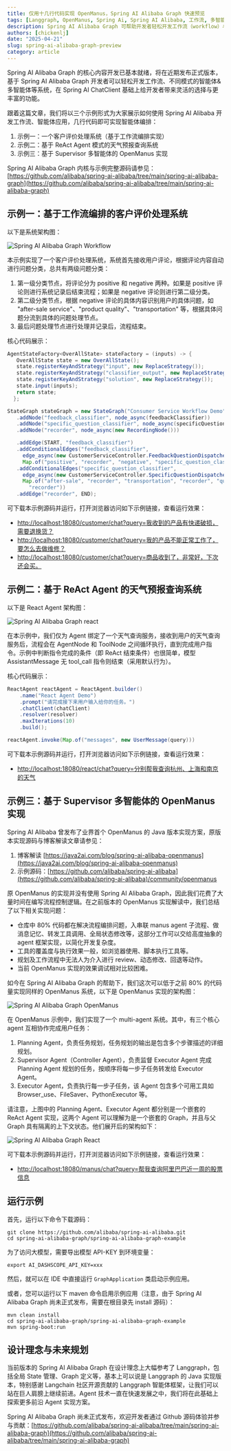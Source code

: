 ```yaml
---
title: 仅用十几行代码实现 OpenManus，Spring AI Alibaba Graph 快速预览
tags: [Langgraph, OpenManus, Spring Ai, Spring AI Alibaba, 工作流, 多智能体, multi-agent]
description: Spring AI Alibaba Graph 可帮助开发者轻松开发工作流（workflow）与多智能体（multi-agent）系统，本文通过三个示例展示其在客户评价处理、天气查询及 OpenManus 实现中的应用，大幅简化流程编排复杂度。
authors: [chickenlj]
date: "2025-04-21"
slug: spring-ai-alibaba-graph-preview
category: article
---
```


Spring AI Alibaba Graph 的核心内容开发已基本就绪，将在近期发布正式版本，基于 Spring AI Alibaba Graph 开发者可以轻松开发工作流、不同模式的智能体&多智能体等系统，在 Spring AI ChatClient 基础上给开发者带来灵活的选择与更丰富的功能。

<!-- truncate -->

跟着这篇文章，我们将以三个示例形式为大家展示如何使用 Spring AI Alibaba 开发工作流、智能体应用，几行代码即可实现智能体编排：

1. 示例一：一个客户评价处理系统（基于工作流编排实现）
2. 示例二：基于 ReAct Agent 模式的天气预报查询系统
3. 示例三：基于 Supervisor 多智能体的 OpenManus 实现

Spring AI Alibaba Graph 内核与示例完整源码请参见：[https://github.com/alibaba/spring-ai-alibaba/tree/main/spring-ai-alibaba-graph](https://github.com/alibaba/spring-ai-alibaba/tree/main/spring-ai-alibaba-graph)

## 示例一：基于工作流编排的客户评价处理系统
以下是系统架构图：

![Spring AI Alibaba Graph Workflow](/img/blog/graph-preview/workflow-comment-review.png)

本示例实现了一个客户评价处理系统，系统首先接收用户评论，根据评论内容自动进行问题分类，总共有两级问题分类：

1. 第一级分类节点，将评论分为 positive 和 negative 两种。如果是 positive 评论则进行系统记录后结束流程；如果是 negative 评论则进行第二级分类。
2. 第二级分类节点，根据 negative 评论的具体内容识别用户的具体问题，如 "after-sale service"、"product quality"、"transportation" 等，根据具体问题分流到具体的问题处理节点。
3. 最后问题处理节点进行处理并记录后，流程结束。

核心代码展示：

```java
AgentStateFactory<OverAllState> stateFactory = (inputs) -> {
   OverAllState state = new OverAllState();
   state.registerKeyAndStrategy("input", new ReplaceStrategy());
   state.registerKeyAndStrategy("classifier_output", new ReplaceStrategy());
   state.registerKeyAndStrategy("solution", new ReplaceStrategy());
   state.input(inputs);
   return state;
  };

StateGraph stateGraph = new StateGraph("Consumer Service Workflow Demo", stateFactory)
   .addNode("feedback_classifier", node_async(feedbackClassifier))
   .addNode("specific_question_classifier", node_async(specificQuestionClassifier))
   .addNode("recorder", node_async(new RecordingNode()))

   .addEdge(START, "feedback_classifier")
   .addConditionalEdges("feedback_classifier",
     edge_async(new CustomerServiceController.FeedbackQuestionDispatcher()),
     Map.of("positive", "recorder", "negative", "specific_question_classifier"))
   .addConditionalEdges("specific_question_classifier",
     edge_async(new CustomerServiceController.SpecificQuestionDispatcher()),
     Map.of("after-sale", "recorder", "transportation", "recorder", "quality", "recorder", "others",
       "recorder"))
   .addEdge("recorder", END);
```

可下载本示例源码并运行，打开浏览器访问如下示例链接，查看运行效果：

+ [http://localhost:18080/customer/chat?query=我收到的产品有快递破损，需要退换货？](http://localhost:18080/customer/chat?query=我收到的产品有快递破损，需要退换货？)
+ [http://localhost:18080/customer/chat?query=我的产品不能正常工作了，要怎么去做维修？](http://localhost:18080/customer/chat?query=我的产品不能正常工作了，要怎么去做维修？)
+ [http://localhost:18080/customer/chat?query=商品收到了，非常好，下次还会买。](http://localhost:18080/customer/chat?query=商品收到了，非常好，下次还会买。)

## 示例二：基于 ReAct Agent 的天气预报查询系统
以下是 React Agent 架构图：

![Spring AI Alibaba Graph react](/img/blog/graph-preview/react.png)

在本示例中，我们仅为 Agent 绑定了一个天气查询服务，接收到用户的天气查询服务后，流程会在 AgentNode 和 ToolNode 之间循环执行，直到完成用户指令。示例中判断指令完成的条件（即 ReAct 结束条件）也很简单，模型 AssistantMessage 无 tool_call 指令则结束（采用默认行为）。

核心代码展示：

```java
ReactAgent reactAgent = ReactAgent.builder()
    .name("React Agent Demo")
    .prompt("请完成接下来用户输入给你的任务。")
    .chatClient(chatClient)
    .resolver(resolver)
    .maxIterations(10)
    .build();

reactAgent.invoke(Map.of("messages", new UserMessage(query)))
```

可下载本示例源码并运行，打开浏览器访问如下示例链接，查看运行效果：

+ [http://localhost:18080/react/chat?query=分别帮我查询杭州、上海和南京的天气](http://localhost:18080/react/chat?query=分别帮我查询杭州、上海和南京的天气)

## 示例三：基于 Supervisor 多智能体的 OpenManus 实现
Spring AI Alibaba 曾发布了业界首个 OpenManus 的 Java 版本实现方案，原版本实现源码与博客解读文章请参见：

1. 博客解读 [https://java2ai.com/blog/spring-ai-alibaba-openmanus](https://java2ai.com/blog/spring-ai-alibaba-openmanus)
2. 示例源码：[https://github.com/alibaba/spring-ai-alibaba](https://github.com/alibaba/spring-ai-alibaba)/community/openmanus

原 OpenManus 的实现并没有使用 Spring AI Alibaba Graph，因此我们花费了大量时间在编写流程控制逻辑。在之前版本的 OpenManus 实现解读中，我们总结了以下相关实现问题：

+ 仓库中 80% 代码都在解决流程编排问题，入串联 manus agent 子流程、做消息记忆、转发工具调用、全局状态修改等，这部分工作可以交给高度抽象的 agent 框架实现，以简化开发复杂度。
+ 工具的覆盖度与执行效果一般，如浏览器使用、脚本执行工具等。
+ 规划及工作流程中无法人为介入进行 review、动态修改、回退等动作。
+ 当前 OpenManus 实现的效果调试相对比较困难。

如今在 Spring AI Alibaba Graph 的帮助下，我们这次可以低于之前 80% 的代码量实现同样的 OpenManus 系统，以下是 OpenManus 实现的架构图：

![Spring AI Alibaba Graph OpenManus](/img/blog/graph-preview/openmanus.png)

在 OpenManus 示例中，我们实现了一个 multi-agent 系统。其中，有三个核心 agent 互相协作完成用户任务：

1. Planning Agent，负责任务规划，任务规划的输出是包含多个步骤描述的详细规划。
2. Supervisor Agent（Controller Agent），负责监督 Executor Agent 完成 Planning Agent 规划的任务，按顺序将每一步子任务转发给 Executor Agent。
3. Executor Agent，负责执行每一步子任务，该 Agent 包含多个可用工具如 Browser_use、FileSaver、PythonExecutor 等。

请注意，上图中的 Planning Agent、Executor Agent 都分别是一个嵌套的 ReAct Agent 实现，这两个 Agent 可以理解为是一个嵌套的 Graph，并且与父 Graph 具有隔离的上下文状态。他们展开后的架构如下：

![Spring AI Alibaba Graph React](/img/blog/graph-preview/react.png)

可下载本示例源码并运行，打开浏览器访问如下示例链接，查看运行效果：

+ [http://localhost:18080/manus/chat?query=帮我查询阿里巴巴近一周的股票信息](http://localhost:18080/manus/chat?query=帮我查询阿里巴巴近一周的股票信息)

## 运行示例
首先，运行以下命令下载源码：

```shell
git clone https://github.com/alibaba/spring-ai-alibaba.git
cd spring-ai-alibaba-graph/spring-ai-alibaba-graph-example
```

为了访问大模型，需要导出模型 API-KEY 到环境变量：

```shell
export AI_DASHSCOPE_API_KEY=xxx
```

然后，就可以在 IDE 中直接运行 `GraphApplication` 类启动示例应用。

或者，您可以运行以下 maven 命令启用示例应用（注意，由于 Spring AI Alibaba Graph 尚未正式发布，需要在根目录先 install 源码）：

```shell
mvn clean install
cd spring-ai-alibaba-graph/spring-ai-alibaba-graph-example
mvn spring-boot:run
```

## 设计理念与未来规划
当前版本的 Spring AI Alibaba Graph 在设计理念上大幅参考了 Langgraph，包括全局 State 管理、Graph 定义等，基本上可以说是 Langgraph 的 Java 实现版本，特别感谢 Langchain 社区开源贡献的 Langgraph 智能体框架，让我们可以站在巨人肩膀上继续前进。Agent 技术一直在快速发展之中，我们将在此基础上探索更多前沿 Agent 实现方案。

Spring AI Alibaba Graph 尚未正式发布，欢迎开发者通过 Github 源码体验并参与贡献：[https://github.com/alibaba/spring-ai-alibaba/tree/main/spring-ai-alibaba-graph](https://github.com/alibaba/spring-ai-alibaba/tree/main/spring-ai-alibaba-graph)
